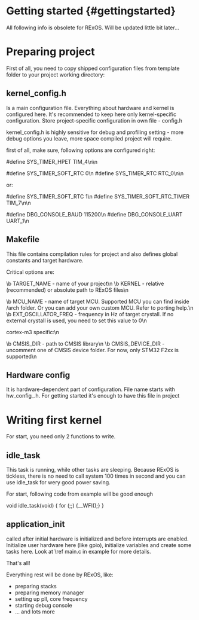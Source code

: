 Getting started							{#gettingstarted}
===============

All following info is obsolete for RExOS. Will be updated little bit later...

Preparing project
=================

First of all, you need to copy shipped configuration files from template folder to your project working directory:

kernel_config.h
---------------

Is a main configuration file. Everything about hardware and kernel is configured here. It's recommended to keep here only
kernel-specific configuration. Store project-specific configuration in own file - config.h

kernel_config.h is highly sensitive for debug and profiling setting - more debug options you leave, more space compiled
project will require.

first of all, make sure, following options are configured right:

#define SYS_TIMER_HPET							TIM_4\n\n

#define SYS_TIMER_SOFT_RTC						0\n
#define SYS_TIMER_RTC							RTC_0\n\n

or:

#define SYS_TIMER_SOFT_RTC						1\n
#define SYS_TIMER_SOFT_RTC_TIMER				TIM_7\n\n


#define DBG_CONSOLE_BAUD						115200\n
#define DBG_CONSOLE_UART						UART_1\n

Makefile
--------

This file contains compilation rules for project and also defines global constants and target hardware. 

Critical options are:

\b TARGET_NAME				- name of your project\n
\b KERNEL					- relative (recommended) or absolute path to RExOS files\n

\b MCU_NAME 				- name of target MCU. Supported MCU you can find inside /arch folder. Or you can add your own custom MCU. Refer to porting help.\n
\b EXT_OSCILLATOR_FREQ	- frequency in Hz of target crystall. If no external crystall is used, you need to set this value to 0\n

cortex-m3 specific:\n

\b CMSIS_DIR				- path to CMSIS library\n
\b CMSIS_DEVICE_DIR		- uncomment one of CMSIS device folder. For now, only STM32 F2xx is supported\n

Hardware config
---------------

It is hardware-dependent part of configuration. File name starts with hw_config_<your architecture>.h. For getting started it's enough to have this file in project

Writing first kernel
====================

For start, you need only 2 functions to write. 

idle_task
---------

This task is running, while other tasks are sleeping. Because RExOS is tickless, there is no need to call system 100 times in second and you can use idle_task for wery good power saving.

For start, following code from example will be good enough

void idle_task(void)
{
	for (;;)	{__WFI();}
}

application_init
----------------

called after initial hardware is initialized and before interrupts are enabled. Initialize user hardware here (like gpio), initialize variables and create some tasks here. Look at \ref main.c in example
for more details.


That's all!

Everything rest will be done by RExOS, like:
 - preparing stacks
 - preparing memory manager
 - setting up pll, core frequency
 - starting debug console
 - ... and lots more
